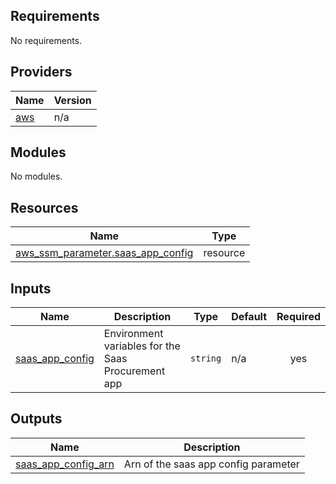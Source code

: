 ## Requirements

No requirements.

## Providers

| Name | Version |
|------|---------|
| <a name="provider_aws"></a> [aws](#provider\_aws) | n/a |

## Modules

No modules.

## Resources

| Name | Type |
|------|------|
| [aws_ssm_parameter.saas_app_config](https://registry.terraform.io/providers/hashicorp/aws/latest/docs/resources/ssm_parameter) | resource |

## Inputs

| Name | Description | Type | Default | Required |
|------|-------------|------|---------|:--------:|
| <a name="input_saas_app_config"></a> [saas\_app\_config](#input\_saas\_app\_config) | Environment variables for the Saas Procurement app | `string` | n/a | yes |

## Outputs

| Name | Description |
|------|-------------|
| <a name="output_saas_app_config_arn"></a> [saas\_app\_config\_arn](#output\_saas\_app\_config\_arn) | Arn of the saas app config parameter |

